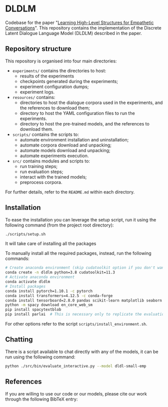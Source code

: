 # DLDLM

Codebase for the paper "[Learning High-Level Structures for Empathetic Conversations](https://www.overleaf.com/read/gjhjyjtypcgd)". 
This repository contains the implementation of the Discrete Latent Dialogue Language Model (DLDLM) described in the paper.

## Repository structure

This repository is organised into four main directories:

- `experiments/` contains the directories to host:  
    - results of the experiments 
    - checkpoints generated during the experiments;
    - experiment configuration dumps;
    - experiment logs.
- `resources/` contains:
    - directories to host the dialogue corpora used in the experiments, and the references to download them;
    - directory to host the YAML configuration files to run the experiments.
    - directory to host the pre-trained models, and the references to download them.
- `scripts/` contains the scripts to:
    - automate environment installation and uninstallation;
    - automate corpora download and unpacking;
    - automate models download and unpacking;
    - automate experiments execution.
- `src/` contains modules and scripts to: 
    - run training steps;
    - run evaluation steps;
    - interact with the trained models;
    - preprocess corpora.

For further details, refer to the `README.md` within each directory.

## Installation

To ease the installation you can leverage the setup script, run it using the following command (from the project root directory):

```bash
./scripts/setup.sh
```

It will take care of installing all the packages 

To manually install all the required packages, instead, run the following commands:

```bash
# Create anaconda environment (skip cudatoolkit option if you don't want to use the GPU)
conda create -n dldlm python=3.8 cudatoolkit=11.3
# Activate anaconda environment
conda activate dldlm
# Install packages
conda install pytorch=1.10.1 -c pytorch
conda install transformers=4.12.5 -c conda-forge
conda install tensorboard=2.8.0 pandas scikit-learn matplotlib seaborn spacy statsmodels -c conda-forge
python -m spacy download en_core_web_sm
pip install spacytextblob
pip install parlai  # This is necessary only to replicate the evaluation (not part of actual requirements/environment)
```

For other options refer to the script `scripts/install_environment.sh`.

## Chatting

There is a script available to chat directly with any of the models, it can be run using the following command:

```bash
python ./src/bin/evaluate_interactive.py --model dldl-small-emp
```

## References

If you are willing to use our code or our models, please cite our work through the following BibTeX entry:

```bibtex

```